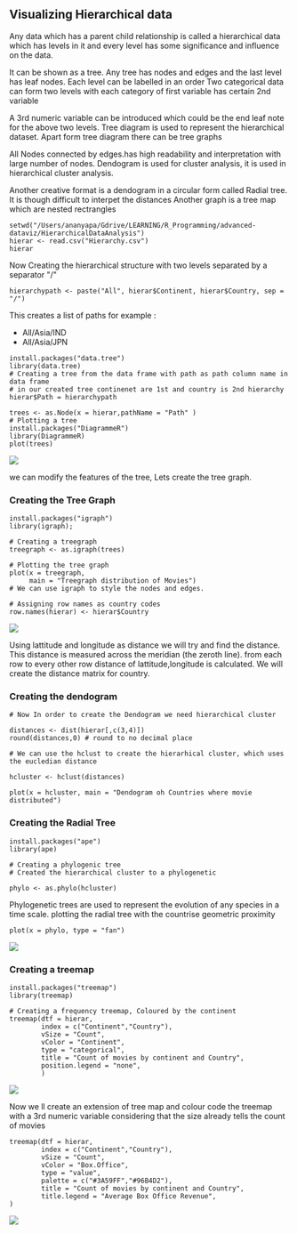 ## Visualizing Hierarchical data 
Any data which has a parent child relationship is called a hierarchical data which has 
levels in it and every level has some significance and influence on the data.

It can be shown as a tree. Any tree has nodes and edges and the last level has leaf nodes. Each level can be labelled in an order
Two categorical data can form two levels with each category of first variable has certain 2nd variable

A 3rd numeric variable can be introduced which could be the end leaf note for the above two levels. 
Tree diagram is used to represent the hierarchical dataset. Apart form tree diagram there can be tree graphs

All Nodes connected by edges.has high readability and interpretation with large number of nodes.
Dendogram is used for cluster analysis, it is used in hierarchical cluster analysis. 

Another creative format is a dendogram in a circular form called Radial tree. It is though difficult to interpet the distances
Another graph is a tree map which are nested rectrangles 

```{r}
setwd("/Users/ananyapa/Gdrive/LEARNING/R_Programming/advanced-dataviz/HierarchicalDataAnalysis")
hierar <- read.csv("Hierarchy.csv")
hierar
```

Now Creating the hierarchical structure with two levels separated by  a separator "/"

```{r}
hierarchypath <- paste("All", hierar$Continent, hierar$Country, sep = "/")
```

This creates a list of paths for example : 

* All/Asia/IND
* All/Asia/JPN

```{r}
install.packages("data.tree")
library(data.tree)
# Creating a tree from the data frame with path as path column name in data frame
# in our created tree continenet are 1st and country is 2nd hierarchy
hierar$Path = hierarchypath

trees <- as.Node(x = hierar,pathName = "Path" )
# Plotting a tree
install.packages("DiagrammeR")
library(DiagrammeR)
plot(trees)
```
![](Tree-diagram.png)

we can modify the features of the tree, Lets create the tree graph.
### Creating the Tree Graph 

```{r}
install.packages("igraph")
library(igraph);

# Creating a treegraph
treegraph <- as.igraph(trees)

# Plotting the tree graph
plot(x = treegraph,
     main = "Treegraph distribution of Movies")
# We can use igraph to style the nodes and edges. 

# Assigning row names as country codes
row.names(hierar) <- hierar$Country
```
![](Tree-graph.png)

Using lattitude and longitude as distance we will try and find the distance.
This distance is measured across the meridian (the zeroth line). from each row to every other row distance of lattitude,longitude is calculated. We will create the distance matrix for country.

### Creating the dendogram

```{r}
# Now In order to create the Dendogram we need hierarchical cluster

distances <- dist(hierar[,c(3,4)])
round(distances,0) # round to no decimal place

# We can use the hclust to create the hierarhical cluster, which uses the eucledian distance

hcluster <- hclust(distances)
``` 

```{r}
plot(x = hcluster, main = "Dendogram oh Countries where movie distributed")
```

### Creating the Radial Tree

```{r} 
install.packages("ape")
library(ape)

# Creating a phylogenic tree
# Created the hierarchical cluster to a phylogenetic 

phylo <- as.phylo(hcluster)
```
Phylogenetic trees are used to represent the evolution of any species in a time scale. plotting the radial tree with the countrise geometric proximity

`plot(x = phylo, type = "fan")`

![](radial-tree.png)

### Creating a treemap

```{r}
install.packages("treemap")
library(treemap)

# Creating a frequency treemap, Coloured by the continent
treemap(dtf = hierar,
        index = c("Continent","Country"),
        vSize = "Count",
        vColor = "Continent",
        type = "categorical",
        title = "Count of movies by continent and Country",
        position.legend = "none",
        )
```
![](colorcoded-TreeMap.png)

Now we ll create an extension of tree map and colour code the treemap with a 3rd numeric variable considering that the size already tells the count of movies

```{r}
treemap(dtf = hierar,
        index = c("Continent","Country"),
        vSize = "Count",
        vColor = "Box.Office",
        type = "value",
        palette = c("#3A59FF","#96B4D2"),
        title = "Count of movies by continent and Country",
        title.legend = "Average Box Office Revenue",
)

```

![](treemap-codedby3rdvariable.png)






